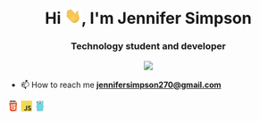 <h1 align="center">Hi <img src="https://raw.githubusercontent.com/informeai/informeai/main/resources/hi.gif" width="30px">, I'm Jennifer Simpson
 </h1>
<h3 align="center">Technology student and developer</h3>
<div id="header" align="center">
  <img src="https://media0.giphy.com/media/yYOhkHy4eO6jhlfcBM/200.webp?cid=ecf05e47qnweuljyguf7d375nx0l5syjyslq7yx6u3mfsigv&rid=200.webp&ct=s" width="100"/>
</div>




- 📫 How to reach me **jennifersimpson270@gmail.com**
<p align="left">
<img src="https://raw.githubusercontent.com/devicons/devicon/master/icons/html5/html5-original-wordmark.svg" alt="html5"  width="20" height="20"/>
<img src="https://raw.githubusercontent.com/devicons/devicon/master/icons/javascript/javascript-original.svg" alt="javascript" width="20" height="20"/>
<img src="https://raw.githubusercontent.com/devicons/devicon/master/icons/go/go-original.svg" alt="golang" width="20" height="20"/></p><p align="center">
 
